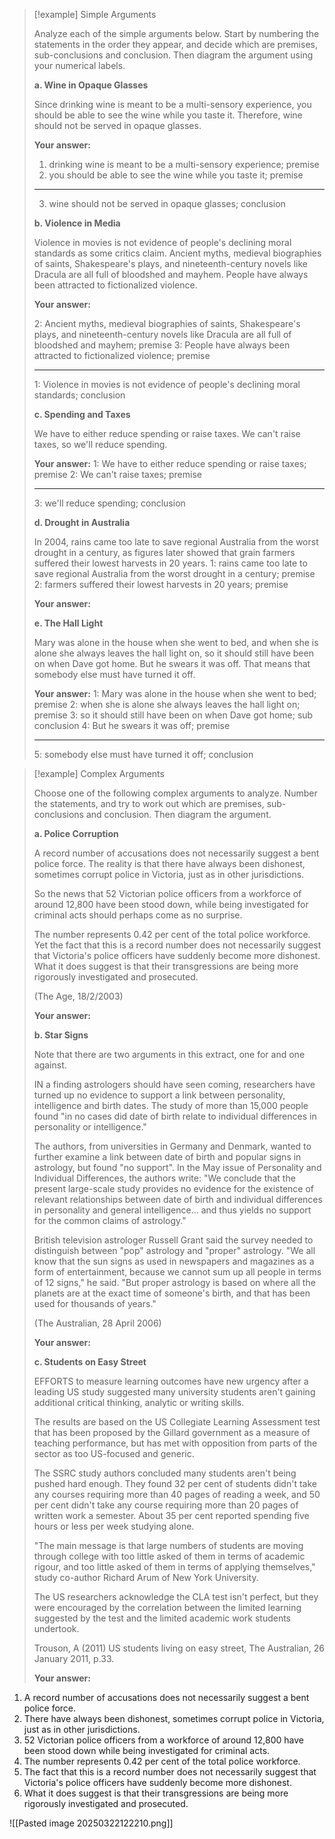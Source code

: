 > [!example] Simple Arguments
> 
> Analyze each of the simple arguments below. Start by numbering the statements in the order they appear, and decide which are premises, sub-conclusions and conclusion. Then diagram the argument using your numerical labels.
> 
> **a. Wine in Opaque Glasses**
> 
> Since drinking wine is meant to be a multi-sensory experience, you should be able to see the wine while you taste it. Therefore, wine should not be served in opaque glasses.
> 
> **Your answer:**
> 1. drinking wine is meant to be a multi-sensory experience; premise
> 2. you should be able to see the wine while you taste it;  premise
> ______________________________________________
> 3. wine should not be served in opaque glasses; conclusion
> 
> **b. Violence in Media**
> 
> Violence in movies is not evidence of people's declining moral standards as some critics claim. Ancient myths, medieval biographies of saints, Shakespeare's plays, and nineteenth-century novels like Dracula are all full of bloodshed and mayhem. People have always been attracted to fictionalized violence.
> 
> **Your answer:**
> 
> 2: Ancient myths, medieval biographies of saints, Shakespeare's plays, and nineteenth-century novels like Dracula are all full of bloodshed and mayhem; premise
> 3: People have always been attracted to fictionalized violence; premise
> ________________________________________________
> 1: Violence in movies is not evidence of people's declining moral standards; conclusion
> 
> **c. Spending and Taxes**
> 
> We have to either reduce spending or raise taxes. We can't raise taxes, so we'll reduce spending.
> 
> **Your answer:**
> 1: We have to either reduce spending or raise taxes; premise
> 2: We can't raise taxes; premise
> _________________________________________________
> 3: we'll reduce spending; conclusion
> 
> **d. Drought in Australia**
> 
> In 2004, rains came too late to save regional Australia from the worst drought in a century, as figures later showed that grain farmers suffered their lowest harvests in 20 years.
> 1: rains came too late to save regional Australia from the worst drought in a century; premise
> 2:  farmers suffered their lowest harvests in 20 years; premise
> 
> **Your answer:**
> 
> **e. The Hall Light**
> 
> Mary was alone in the house when she went to bed, and when she is alone she always leaves the hall light on, so it should still have been on when Dave got home. But he swears it was off. That means that somebody else must have turned it off.
> 
> **Your answer:**
> 1: Mary was alone in the house when she went to bed; premise
> 2: when she is alone she always leaves the hall light on; premise
> 3: so it should still have been on when Dave got home; sub conclusion
> 4: But he swears it was off; premise
> ________________________________________________________
> 5: somebody else must have turned it off; conclusion

> [!example] Complex Arguments
> 
> Choose one of the following complex arguments to analyze. Number the statements, and try to work out which are premises, sub-conclusions and conclusion. Then diagram the argument.
> 
> **a. Police Corruption**
> 
> A record number of accusations does not necessarily suggest a bent police force. The reality is that there have always been dishonest, sometimes corrupt police in Victoria, just as in other jurisdictions.
> 
> So the news that 52 Victorian police officers from a workforce of around 12,800 have been stood down, while being investigated for criminal acts should perhaps come as no surprise.
> 
> The number represents 0.42 per cent of the total police workforce. Yet the fact that this is a record number does not necessarily suggest that Victoria's police officers have suddenly become more dishonest. What it does suggest is that their transgressions are being more rigorously investigated and prosecuted.
> 
> (The Age, 18/2/2003)
> 
> **Your answer:**
> 
> **b. Star Signs**
> 
> Note that there are two arguments in this extract, one for and one against.
> 
> IN a finding astrologers should have seen coming, researchers have turned up no evidence to support a link between personality, intelligence and birth dates. The study of more than 15,000 people found "in no cases did date of birth relate to individual differences in personality or intelligence."
> 
> The authors, from universities in Germany and Denmark, wanted to further examine a link between date of birth and popular signs in astrology, but found "no support". In the May issue of Personality and Individual Differences, the authors write: "We conclude that the present large-scale study provides no evidence for the existence of relevant relationships between date of birth and individual differences in personality and general intelligence... and thus yields no support for the common claims of astrology."
> 
> British television astrologer Russell Grant said the survey needed to distinguish between "pop" astrology and "proper" astrology. "We all know that the sun signs as used in newspapers and magazines as a form of entertainment, because we cannot sum up all people in terms of 12 signs," he said. "But proper astrology is based on where all the planets are at the exact time of someone's birth, and that has been used for thousands of years."
> 
> (The Australian, 28 April 2006)
> 
> **Your answer:**
> 
> **c. Students on Easy Street**
> 
> EFFORTS to measure learning outcomes have new urgency after a leading US study suggested many university students aren't gaining additional critical thinking, analytic or writing skills.
> 
> The results are based on the US Collegiate Learning Assessment test that has been proposed by the Gillard government as a measure of teaching performance, but has met with opposition from parts of the sector as too US-focused and generic.
> 
> The SSRC study authors concluded many students aren't being pushed hard enough. They found 32 per cent of students didn't take any courses requiring more than 40 pages of reading a week, and 50 per cent didn't take any course requiring more than 20 pages of written work a semester. About 35 per cent reported spending five hours or less per week studying alone.
> 
> "The main message is that large numbers of students are moving through college with too little asked of them in terms of academic rigour, and too little asked of them in terms of applying themselves," study co-author Richard Arum of New York University.
> 
> The US researchers acknowledge the CLA test isn't perfect, but they were encouraged by the correlation between the limited learning suggested by the test and the limited academic work students undertook.
> 
> Trouson, A (2011) US students living on easy street, The Australian, 26 January 2011, p.33.
> 
> **Your answer:**

1. A record number of accusations does not necessarily suggest a bent police force.
2. There have always been dishonest, sometimes corrupt police in Victoria, just as in other jurisdictions.
3. 52 Victorian police officers from a workforce of around 12,800 have been stood down while being investigated for criminal acts.
4. The number represents 0.42 per cent of the total police workforce.
5. The fact that this is a record number does not necessarily suggest that Victoria's police officers have suddenly become more dishonest.
6. What it does suggest is that their transgressions are being more rigorously investigated and prosecuted.

![[Pasted image 20250322122210.png]]